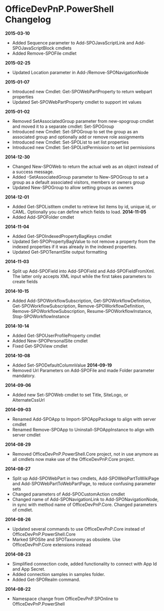 # OfficeDevPnP.PowerShell Changelog #

**2015-03-10**
* Added Sequence parameter to Add-SPOJavaScriptLink and Add-SPOJavaScriptBlock cmdlets
* Added Remove-SPOFile cmdlet

**2015-02-25**
* Updated Location parameter in Add-/Remove-SPONavigationNode

**2015-01-07**
* Introduced new Cmdlet: Get-SPOWebPartProperty to return webpart properties
* Updated Set-SPOWebPartProperty cmdlet to support int values

**2015-01-02**
* Removed SetAssociatedGroup parameter from new-spogroup cmdlet and moved it to a separate cmdlet: Set-SPOGroup
* Introduced new Cmdlet: Set-SPOGroup to set the group as an associated group and optionally add or remove role assignments
* Introduced new Cmdlet: Set-SPOList to set list properties
* Introduced new Cmdlet: Set-SPOListPermission to set list permissions

**2014-12-30**
* Changed New-SPOWeb to return the actual web as an object instead of a success message.
* Added -SetAssociatedGroup parameter to New-SPOGroup to set a group as a default associated visitors, members or owners group
* Updated New-SPOGroup to allow setting groups as owners

**2014-12-01**
* Added Get-SPOListItem cmdlet to retrieve list items by id, unique id, or CAML. Optionally you can define which fields to load.
**2014-11-05**
* Added Add-SPOFolder cmdlet

**2014-11-04**
* Added Get-SPOIndexedPropertyBagKeys cmdlet
* Updated Set-SPOPropertyBagValue to not remove a property from the indexed properties if it was already in the indexed properties.
* Updated Get-SPOTenantSite output formatting

**2014-11-03**
* Split up Add-SPOField into Add-SPOField and Add-SPOFieldFromXml. The latter only accepts XML input while the first takes parameters to create fields

**2014-10-15**
* Added Add-SPOWorkflowSubscription, Get-SPOWorkflowDefinition, Get-SPOWorkflowSubscription, Remove-SPOWorkflowDefinition, Remove-SPOWorkflowSubscription, Resume-SPOWorkflowInstance, Stop-SPOWorkflowInstance

**2014-10-14**
* Added Get-SPOUserProfileProperty cmdlet
* Added New-SPOPersonalSite cmdlet
* Fixed Get-SPOView cmdlet

**2014-10-08**
* Added Set-SPODefaultColumnValue 
**2014-09-19**
* Removed Url Parameters on Add-SPOFile and made Folder parameter mandatory.

**2014-09-06**
* Added new Set-SPOWeb cmdlet to set Title, SiteLogo, or AlternateCssUrl

**2014-09-03**
* Renamed Add-SPOApp to Import-SPOAppPackage to align with server cmdlet
* Renamed Remove-SPOApp to Uninstall-SPOAppInstance to align with server cmdlet

**2014-08-29**
* Removed OfficeDevPnP.PowerShell.Core project, not in use anymore as all cmdlets now make use of the OfficeDevPnP.Core project.

**2014-08-27**
* Split up Add-SPOWebPart in two cmdlets, Add-SPOWebPartToWikiPage and Add-SPOWebPartToWebPartPage, to reduce confusing parameter sets
* Changed parameters of Add-SPOCustomAction cmdlet
* Changed name of Add-SPONavigationLink to Add-SPONavigationNode, in sync with method name of OfficeDevPnP.Core. Changed parameters of cmdlet.


**2014-08-26**
* Updated several commands to use OfficeDevPnP.Core instead of OfficeDevPnP.PowerShell.Core
* Marked SPOSite and SPOTaxonomy as obsolete. Use OfficeDevPnP.Core extensions instead

**2014-08-23**
* Simplified connection code, added functionality to connect with App Id and App Secret. 
* Added connection samples in samples folder. 
* Added Get-SPORealm command.

**2014-08-22**
* Namespace change from OfficeDevPnP.SPOnline to OfficeDevPnP.PowerShell
